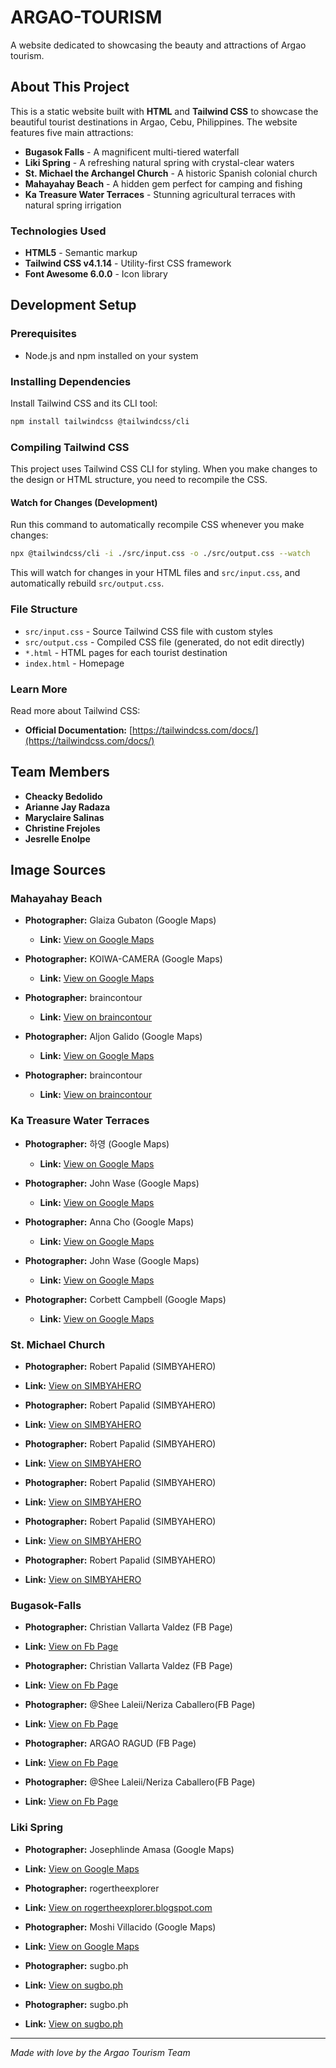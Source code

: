 # ARGAO-TOURISM

A website dedicated to showcasing the beauty and attractions of Argao tourism.

## About This Project

This is a static website built with **HTML** and **Tailwind CSS** to showcase the beautiful tourist destinations in Argao, Cebu, Philippines. The website features five main attractions:

- **Bugasok Falls** - A magnificent multi-tiered waterfall
- **Liki Spring** - A refreshing natural spring with crystal-clear waters
- **St. Michael the Archangel Church** - A historic Spanish colonial church
- **Mahayahay Beach** - A hidden gem perfect for camping and fishing
- **Ka Treasure Water Terraces** - Stunning agricultural terraces with natural spring irrigation

### Technologies Used

- **HTML5** - Semantic markup
- **Tailwind CSS v4.1.14** - Utility-first CSS framework
- **Font Awesome 6.0.0** - Icon library

## Development Setup

### Prerequisites

- Node.js and npm installed on your system

### Installing Dependencies

Install Tailwind CSS and its CLI tool:

```bash
npm install tailwindcss @tailwindcss/cli
```

### Compiling Tailwind CSS

This project uses Tailwind CSS CLI for styling. When you make changes to the design or HTML structure, you need to recompile the CSS.

#### Watch for Changes (Development)

Run this command to automatically recompile CSS whenever you make changes:

```bash
npx @tailwindcss/cli -i ./src/input.css -o ./src/output.css --watch
```

This will watch for changes in your HTML files and `src/input.css`, and automatically rebuild `src/output.css`.

### File Structure

- `src/input.css` - Source Tailwind CSS file with custom styles
- `src/output.css` - Compiled CSS file (generated, do not edit directly)
- `*.html` - HTML pages for each tourist destination
- `index.html` - Homepage

### Learn More

Read more about Tailwind CSS:
- **Official Documentation:** [https://tailwindcss.com/docs/](https://tailwindcss.com/docs/)

## Team Members

- **Cheacky Bedolido**
- **Arianne Jay Radaza**
- **Maryclaire Salinas**
- **Christine Frejoles**
- **Jesrelle Enolpe**

## Image Sources

### Mahayahay Beach

- **Photographer:** Glaiza Gubaton (Google Maps)
  - **Link:** [View on Google Maps](https://maps.app.goo.gl/6JBBoXQcWtJ5YCtUA)

- **Photographer:** KOIWA-CAMERA (Google Maps)
  - **Link:** [View on Google Maps](https://maps.app.goo.gl/egnG7NNbnvAkJByJ8)

- **Photographer:** braincontour
  - **Link:** [View on braincontour](https://i0.wp.com/www.braincontour.com/wp-content/uploads/2015/03/DSC_0584.jpg?ssl=1)

- **Photographer:** Aljon Galido (Google Maps)
  - **Link:** [View on Google Maps](https://maps.app.goo.gl/Yq6Y9M7UzXk8Pzkr9)

- **Photographer:** braincontour
  - **Link:** [View on braincontour](https://i0.wp.com/www.braincontour.com/wp-content/uploads/2015/03/DSC_0566.jpg?ssl=1)

### Ka Treasure Water Terraces

- **Photographer:** 하영 (Google Maps)
  - **Link:** [View on Google Maps](https://maps.app.goo.gl/NY8qKMseDdXLFFwr5)

- **Photographer:** John Wase (Google Maps)
  - **Link:** [View on Google Maps](https://maps.app.goo.gl/4p18Y9ZWHQ5jcdBa8)

- **Photographer:** Anna Cho (Google Maps)
  - **Link:** [View on Google Maps](https://maps.app.goo.gl/dAPtukXdH19dxSY19)

- **Photographer:** John Wase (Google Maps)
  - **Link:** [View on Google Maps](https://maps.app.goo.gl/UWCd2xjLduea3hu87)

- **Photographer:**  Corbett Campbell (Google Maps)
  - **Link:** [View on Google Maps](https://maps.app.goo.gl/ayHhr8PXbBmzQjam6)

### St. Michael Church

- **Photographer:** Robert Papalid (SIMBYAHERO)
- **Link:** [View on SIMBYAHERO](https://simbyahero.com/wp-content/uploads/2024/01/Cebu-Argao-Archdiocesan-Shrine-and-Parish-of-Saint-Michael-the-Archangel-1600-07-1024x769.jpg)

- **Photographer:** Robert Papalid (SIMBYAHERO)
- **Link:** [View on SIMBYAHERO](https://simbyahero.com/wp-content/uploads/2024/01/Cebu-Argao-Archdiocesan-Shrine-and-Parish-of-Saint-Michael-the-Archangel-1600-05-1024x769.jpg)

- **Photographer:** Robert Papalid (SIMBYAHERO)
- **Link:** [View on SIMBYAHERO](https://simbyahero.com/wp-content/uploads/2024/01/Cebu-Argao-Archdiocesan-Shrine-and-Parish-of-Saint-Michael-the-Archangel-1600-03-1536x1153.jpg)

- **Photographer:** Robert Papalid (SIMBYAHERO)
- **Link:** [View on SIMBYAHERO](https://simbyahero.com/wp-content/uploads/2024/01/Cebu-Argao-Archdiocesan-Shrine-and-Parish-of-Saint-Michael-the-Archangel-1600-12-1024x769.jpg)

- **Photographer:** Robert Papalid (SIMBYAHERO)
- **Link:** [View on SIMBYAHERO](https://simbyahero.com/wp-content/uploads/2024/01/Cebu-Argao-Archdiocesan-Shrine-and-Parish-of-Saint-Michael-the-Archangel-1600-11-1024x769.jpg)

- **Photographer:** Robert Papalid (SIMBYAHERO)
- **Link:** [View on SIMBYAHERO]()

### Bugasok-Falls

- **Photographer:** Christian Vallarta Valdez (FB Page)
- **Link:** [View on Fb Page](https://www.facebook.com/photo/?fbid=1332786032189424&set=pcb.1332786092189418)

- **Photographer:** Christian Vallarta Valdez (FB Page)
- **Link:** [View on Fb Page](https://www.facebook.com/photo?fbid=1332786038856090&set=pcb.1332786092189418)

- **Photographer:** @Shee Laleii/Neriza Caballero(FB Page)
- **Link:** [View on Fb Page](https://www.facebook.com/photo/?fbid=145556436790219&set=pcb.145558276790035)

- **Photographer:** ARGAO RAGUD (FB Page)
- **Link:** [View on Fb Page](https://www.facebook.com/photo?fbid=122137087346228854&set=pcb.122137087442228854)

- **Photographer:** @Shee Laleii/Neriza Caballero(FB Page)
- **Link:** [View on Fb Page](https://www.facebook.com/photo/?fbid=145556353456894&set=pcb.145558276790035)


### Liki Spring

- **Photographer:** Josephlinde Amasa (Google Maps)
- **Link:** [View on Google Maps](https://maps.app.goo.gl/z5GCZpLjbAGtKdeH7)

- **Photographer:** rogertheexplorer
- **Link:** [View on rogertheexplorer.blogspot.com](https://3.bp.blogspot.com/-A8F6HcB6dKM/VW2kuCuNJzI/AAAAAAAAA24/4h1-7cIlgQs/s1600/IMG_20150531_103748.jpg)

- **Photographer:** Moshi Villacido (Google Maps)
- **Link:** [View on Google Maps](https://maps.app.goo.gl/PMWknhwjH3NVb3z8A)

- **Photographer:** sugbo.ph
- **Link:** [View on sugbo.ph](https://sugbo.ph/wp-content/uploads/2019/08/Liki-Cold-Spring-Argao-Cebu-2.jpg?x19437)

- **Photographer:** sugbo.ph
- **Link:** [View on sugbo.ph](https://sugbo.ph/wp-content/uploads/2019/08/Liki-Cold-Spring-Argao-Cebu-1.jpg)

---

*Made with love by the Argao Tourism Team*
